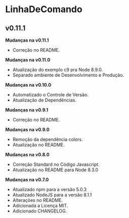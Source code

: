 # LinhaDeComando #
## v0.11.1 ##

**Mudanças na v0.11.1**

- Correção no README.

**Mudanças na v0.11.0**

- Atualização do exemplo c9 pra Node 8.9.0.
- Separado ambiente de Desenvolvimento e Produção.

**Mudanças na v0.10.0**

- Automatizado o Controle de Versão.
- Atualização de Dependências.

**Mudanças na v0.9.1**

- Correção no README.

**Mudanças na v0.9.0**

- Remoção da dependência colors.
- Atualização no README.

**Mudanças na v0.8.0**

- Correção Standard no Código Javascript.
- Atualização no README para Node 8.3.0

**Mudanças na v0.7.0**

- Atualizado npm para a versão 5.0.3
- Atualizado NodeJS para a versão 8.1.1
- Alterações no README.
- Adicionada a Licença MIT.
- Adicionado CHANGELOG.